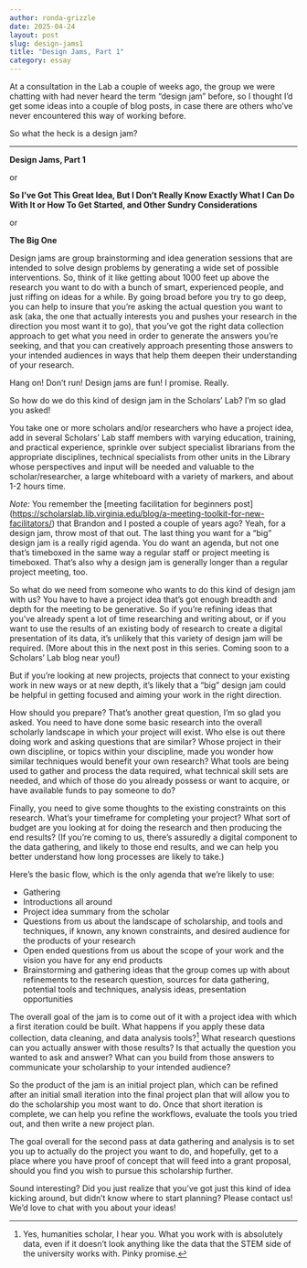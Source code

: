 ```yaml
---
author: ronda-grizzle
date: 2025-04-24
layout: post
slug: design-jams1
title: "Design Jams, Part 1"
category: essay
---
```


At a consultation in the Lab a couple of weeks ago, the group we were chatting with had never heard the term “design jam” before, so I thought I’d get some ideas into a couple of blog posts, in case there are others who’ve never encountered this way of working before.

So what the heck is a design jam?


***

__Design Jams, Part 1__

or

__So I’ve Got This Great Idea, But I Don’t Really Know Exactly What I Can Do With It or How To Get Started, and Other Sundry Considerations__

or

__The Big One__

Design jams are group brainstorming and idea generation sessions that are intended to solve design problems by generating a wide set of possible interventions. So, think of it like getting about 1000 feet up above the research you want to do with a bunch of smart, experienced people, and just riffing on ideas for a while. By going broad before you try to go deep, you can help to insure that you’re asking the actual question you want to ask (aka, the one that actually interests you and pushes your research in the direction you most want it to go), that you’ve got the right data collection approach to get what you need in order to generate the answers you’re seeking, and that you can creatively approach presenting those answers to your intended audiences in ways that help them deepen their understanding of your research.

Hang on! Don’t run! Design jams are fun! I promise. Really.

So how do we do this kind of design jam in the Scholars’ Lab? I’m so glad you asked!

You take one or more scholars and/or researchers who have a project idea, add in several Scholars’ Lab staff members with varying education, training, and practical experience, sprinkle over subject specialist librarians from the appropriate disciplines, technical specialists from other units in the Library whose perspectives and input will be needed and valuable to the scholar/researcher, a large whiteboard with a variety of markers, and about 1-2 hours time.

*Note:* You remember the [meeting facilitation for beginners post] (https://scholarslab.lib.virginia.edu/blog/a-meeting-toolkit-for-new-facilitators/) that Brandon and I posted a couple of years ago? Yeah, for a design jam, throw most of that out. The last thing you want for a “big” design jam is a really rigid agenda. You do want an agenda, but not one that’s timeboxed in the same way a regular staff or project meeting is timeboxed. That’s also why a design jam is generally longer than a regular project meeting, too.

So what do we need from someone who wants to do this kind of design jam with us? 
You have to have a project idea that’s got enough breadth and depth for the meeting to be generative. So if you’re refining ideas that you’ve already spent a lot of time researching and writing about, or if you want to use the results of an existing body of research to create a digital presentation of its data, it’s unlikely that this variety of design jam will be required. (More about this in the next post in this series. Coming soon to a Scholars’ Lab blog near you!)

But if you’re looking at new projects, projects that connect to your existing work in new ways or at new depth, it’s likely that a “big” design jam could be helpful in getting focused and aiming your work in the right direction.

How should you prepare? That’s another great question, I’m so glad you asked. You need to have done some basic research into the overall scholarly landscape in which your project will exist. Who else is out there doing work and asking questions that are similar? Whose project in their own discipline, or topics within your discipline, made you wonder how similar techniques would benefit your own research? What tools are being used to gather and process the data required, what technical skill sets are needed, and which of those do you already possess or want to acquire, or have available funds to pay someone to do?

Finally, you need to give some thoughts to the existing constraints on this research. What’s your timeframe for completing your project? What sort of budget are you looking at for doing the research and then producing the end results? (If you’re coming to us, there’s assuredly a digital component to the data gathering, and likely to those end results, and we can help you better understand how long processes are likely to take.)

Here’s the basic flow, which is the only agenda that we’re likely to use:
* Gathering
* Introductions all around
* Project idea summary from the scholar
* Questions from us about the landscape of scholarship, and tools and techniques, if known, any known constraints, and desired audience for the products of your research
* Open ended questions from us about the scope of your work and the vision you have for any end products
* Brainstorming and gathering ideas that the group comes up with about refinements to the research question, sources for data gathering, potential tools and techniques, analysis ideas, presentation opportunities

The overall goal of the jam is to come out of it with a project idea with which a first iteration could be built. What happens if you apply these data collection, data cleaning, and data analysis tools?[^1] What research questions can you actually answer with those results? Is that actually the question you wanted to ask and answer? What can you build from those answers to communicate your scholarship to your intended audience?

So the product of the jam is an initial project plan, which can be refined after an initial small iteration into the final project plan that will allow you to do the scholarship you most want to do. Once that short iteration is complete, we can help you refine the workflows, evaluate the tools you tried out, and then write a new project plan.

The goal overall for the second pass at data gathering and analysis is to set you up to actually do the project you want to do, and hopefully, get to a place where you have proof of concept that will feed into a grant proposal, should you find you wish to pursue this scholarship further.

Sound interesting? Did you just realize that you’ve got just this kind of idea kicking around, but didn’t know where to start planning? Please contact us! We’d love to chat with you about your ideas!



[^1]: Yes, humanities scholar, I hear you. What you work with is absolutely data, even if it doesn’t look anything like the data that the STEM side of the university works with. Pinky promise.
